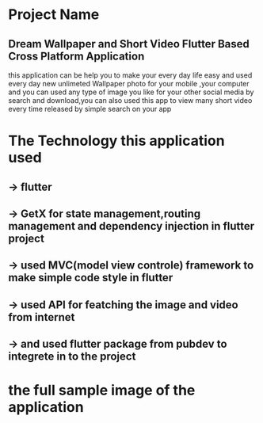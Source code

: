 # Project Name
   ## Dream Wallpaper and Short Video Flutter Based Cross Platform Application
 this application can be help you to make your every day life easy and used every day new unlimeted Wallpaper photo for your mobile ,your computer and you can used any type of image you like for your other social media by search and download,you can also  used this app to view many short video every time released by simple search on your app

# The Technology this application used
  ## -> flutter 
  ## -> GetX for state management,routing management and dependency injection in flutter project
  ## -> used MVC(model view controle) framework to make simple code style in flutter
  ## -> used API for featching the image and video from internet
  ##  -> and used flutter package from pubdev  to integrete in to the project
 
# the full sample image of the application
